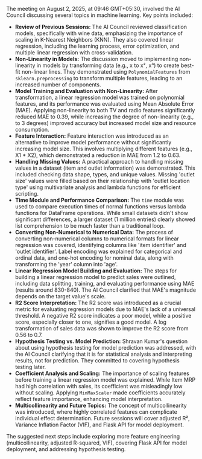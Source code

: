 The meeting on August 2, 2025, at 09:46 GMT+05:30, involved the AI Council discussing several topics in machine learning. Key points included:

  * **Review of Previous Sessions:** The AI Council reviewed classification models, specifically with wine data, emphasizing the importance of scaling in K-Nearest Neighbors (KNN). They also covered linear regression, including the learning process, error optimization, and multiple linear regression with cross-validation.
  * **Non-Linearity in Models:** The discussion moved to implementing non-linearity in models by transforming data (e.g., x to x², x³) to create best-fit non-linear lines. They demonstrated using `PolynomialFeatures` from `sklearn.preprocessing` to transform multiple features, leading to an increased number of components.
  * **Model Training and Evaluation with Non-Linearity:** After transformation, a linear regression model was trained on polynomial features, and its performance was evaluated using Mean Absolute Error (MAE). Applying non-linearity to both TV and radio features significantly reduced MAE to 0.39, while increasing the degree of non-linearity (e.g., to 3 degrees) improved accuracy but increased model size and resource consumption.
  * **Feature Interaction:** Feature interaction was introduced as an alternative to improve model performance without significantly increasing model size. This involves multiplying different features (e.g., X1 \* X2), which demonstrated a reduction in MAE from 1.2 to 0.63.
  * **Handling Missing Values:** A practical approach to handling missing values in a dataset (item and outlet information) was demonstrated. This included checking data shape, types, and unique values. Missing 'outlet size' values were filled based on their relationship with 'outlet location type' using multivariate analysis and lambda functions for efficient scripting.
  * **Time Module and Performance Comparison:** The `time` module was used to compare execution times of normal functions versus lambda functions for DataFrame operations. While small datasets didn't show significant differences, a larger dataset (1 million entries) clearly showed list comprehension to be much faster than a traditional loop.
  * **Converting Non-Numerical to Numerical Data:** The process of converting non-numerical columns to numerical formats for linear regression was covered, identifying columns like 'item identifier' and 'outlet identifier'. Label encoding was explained for categorical and ordinal data, and one-hot encoding for nominal data, along with transforming the 'year' column into 'age'.
  * **Linear Regression Model Building and Evaluation:** The steps for building a linear regression model to predict sales were outlined, including data splitting, training, and evaluating performance using MAE (results around 830-840). The AI Council clarified that MAE's magnitude depends on the target value's scale.
  * **R2 Score Interpretation:** The R2 score was introduced as a crucial metric for evaluating regression models due to MAE's lack of a universal threshold. A negative R2 score indicates a poor model, while a positive score, especially closer to one, signifies a good model. A log transformation of sales data was shown to improve the R2 score from 0.56 to 0.7.
  * **Hypothesis Testing vs. Model Prediction:** Shravan Kumar's question about using hypothesis testing for model prediction was addressed, with the AI Council clarifying that it is for statistical analysis and interpreting results, not for prediction. They committed to covering hypothesis testing later.
  * **Coefficient Analysis and Scaling:** The importance of scaling features before training a linear regression model was explained. While Item MRP had high correlation with sales, its coefficient was misleadingly low without scaling. Applying `MinMaxScaler` made coefficients accurately reflect feature importance, enhancing model interpretation.
  * **Multicollinearity and Future Topics:** The concept of multicollinearity was introduced, where highly correlated features can complicate individual effect determination. Future sessions will cover adjusted R², Variance Inflation Factor (VIF), and Flask API for model deployment.

The suggested next steps include exploring more feature engineering (multicollinearity, adjusted R-squared, VIF), covering Flask API for model deployment, and addressing hypothesis testing.
